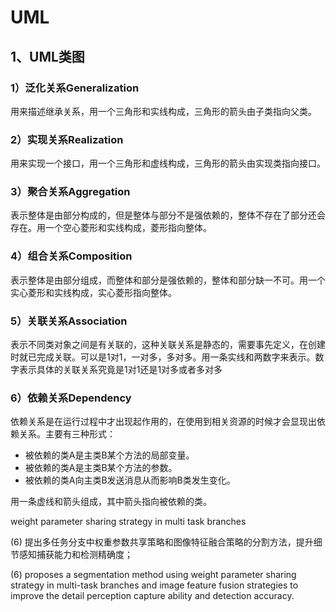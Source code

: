 # UML

## 1、UML类图

### 1）泛化关系Generalization

用来描述继承关系，用一个三角形和实线构成，三角形的箭头由子类指向父类。

### 2）实现关系Realization

用来实现一个接口，用一个三角形和虚线构成，三角形的箭头由实现类指向接口。

### 3）聚合关系Aggregation

表示整体是由部分构成的，但是整体与部分不是强依赖的，整体不存在了部分还会存在。用一个空心菱形和实线构成，菱形指向整体。

### 4）组合关系Composition

表示整体是由部分组成，而整体和部分是强依赖的，整体和部分缺一不可。用一个实心菱形和实线构成，实心菱形指向整体。

### 5）关联关系Association

表示不同类对象之间是有关联的，这种关联关系是静态的，需要事先定义，在创建时就已完成关联。可以是1对1，一对多，多对多。用一条实线和两数字来表示。数字表示具体的关联关系究竟是1对1还是1对多或者多对多

### 6）依赖关系Dependency

依赖关系是在运行过程中才出现起作用的，在使用到相关资源的时候才会显现出依赖关系。主要有三种形式：

* 被依赖的类A是主类B某个方法的局部变量。
* 被依赖的类A是主类B某个方法的参数。
* 被依赖的类A向主类B发送消息从而影响B类发生变化。

用一条虚线和箭头组成，其中箭头指向被依赖的类。

weight parameter sharing strategy in multi task branches

(6) 提出多任务分支中权重参数共享策略和图像特征融合策略的分割方法，提升细节感知捕获能力和检测精确度；

(6) proposes a segmentation method using weight parameter sharing strategy in multi-task branches and image feature fusion strategies to improve the detail perception capture ability and detection accuracy.
